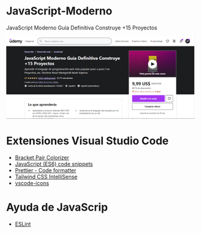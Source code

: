 # JavaScript-Moderno
JavaScript Moderno Guía Definitiva Construye +15 Proyectos

![](https://github.com/elmergustavo/JavaScript-Moderno/blob/master/img/1.PNG)

# Extensiones Visual Studio Code
* [Bracket Pair Colorizer](https://marketplace.visualstudio.com/items?itemName=CoenraadS.bracket-pair-colorizer)
* [JavaScript (ES6) code snippets](https://marketplace.visualstudio.com/items?itemName=xabikos.JavaScriptSnippets)
* [Prettier - Code formatter](https://marketplace.visualstudio.com/items?itemName=esbenp.prettier-vscode)
* [Tailwind CSS IntelliSense](https://marketplace.visualstudio.com/items?itemName=bradlc.vscode-tailwindcss)
* [vscode-icons](https://marketplace.visualstudio.com/items?itemName=vscode-icons-team.vscode-icons)

# Ayuda de JavaScrip
* [ESLint](https://eslint.org/docs/user-guide/command-line-interface)
